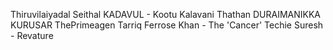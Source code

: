 Thiruvilaiyadal Seithal KADAVUL - Kootu Kalavani Thathan DURAIMANIKKA KURUSAR
ThePrimeagen
Tarriq Ferrose Khan - The 'Cancer' Techie
Suresh - Revature